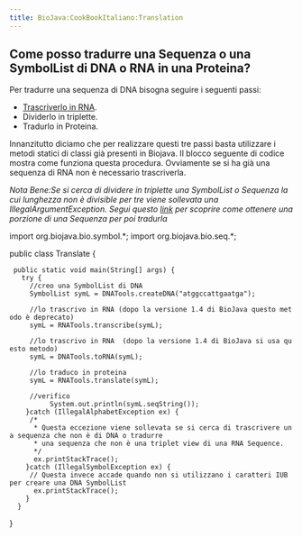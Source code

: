 ```yaml
---
title: BioJava:CookBookItaliano:Translation
---
```


Come posso tradurre una Sequenza o una SymbolList di DNA o RNA in una Proteina?
-------------------------------------------------------------------------------

Per tradurre una sequenza di DNA bisogna seguire i seguenti passi:

-   [Trascriverlo in
    RNA](Biojava:Cookbook:Sequence:Transcribe "wikilink").
-   Dividerlo in triplette.
-   Tradurlo in Proteina.

Innanzitutto diciamo che per realizzare questi tre passi basta
utilizzare i metodi statici di classi già presenti in Biojava. Il blocco
seguente di codice mostra come funziona questa procedura. Ovviamente se
si ha già una sequenza di RNA non è necessario trascriverla.

*Nota Bene:Se si cerca di dividere in triplette una SymbolList o
Sequenza la cui lunghezza non è divisible per tre viene sollevata una
IllegalArgumentException. Segui questo
[link](Biojava:CookBookItaliano:Sequence:SubSequence "wikilink") per
scoprire come ottenere una porzione di una Sequenza per poi tradurla*

<java> import org.biojava.bio.symbol.\*; import org.biojava.bio.seq.\*;

public class Translate {

` public static void main(String[] args) {`  
`   try {`  
`     //creo una SymbolList di DNA`  
`     SymbolList symL = DNATools.createDNA("atggccattgaatga");`

`     //lo trascrivo in RNA (dopo la versione 1.4 di BioJava questo metodo è deprecato)`  
`     symL = RNATools.transcribe(symL);`

`     //lo trascrivo in RNA  (dopo la versione 1.4 di BioJava si usa questo metodo)`  
`     symL = DNATools.toRNA(symL);`  
`     `  
`     //lo traduco in proteina`  
`     symL = RNATools.translate(symL);`

`     //verifico`  
`          System.out.println(symL.seqString());`  
`    }catch (IllegalAlphabetException ex) {`  
`     /* `  
`      * Questa eccezione viene sollevata se si cerca di trascrivere una sequenza che non è di DNA o tradurre `  
`      * una sequenza che non è una triplet view di una RNA Sequence.`  
`      */`  
`      ex.printStackTrace();`  
`    }catch (IllegalSymbolException ex) {`  
`     // Questa invece accade quando non si utilizzano i caratteri IUB per creare una DNA SymbolList`  
`      ex.printStackTrace();`  
`    }`  
`  }`

} </java>
